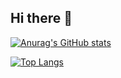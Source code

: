 ## Hi there 👋

<!--
**XIYExi/XIYExi** is a ✨ _special_ ✨ repository because its `README.md` (this file) appears on your GitHub profile.

Here are some ideas to get you started:

- 🔭 I’m currently working on ...
- 🌱 I’m currently learning ...
- 👯 I’m looking to collaborate on ...
- 🤔 I’m looking for help with ...
- 💬 Ask me about ...
- 📫 How to reach me: ...
- 😄 Pronouns: ...
- ⚡ Fun fact: ...
-->


[![Anurag's GitHub stats](https://github-readme-stats.vercel.app/api?username=XIYExi&show_icons=true&theme=redical)](https://github.com/anuraghazra/github-readme-stats)

[![Top Langs](https://github-readme-stats.vercel.app/api/top-langs/?username=XIYExi&layout=compact)](https://github.com/anuraghazra/github-readme-stats)
